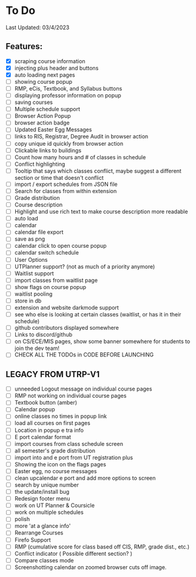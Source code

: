 # To Do

Last Updated: 03/4/2023

## Features:

-   [x] scraping course information
-   [x] injecting plus header and buttons
-   [x] auto loading next pages
-   [ ] showing course popup
-   [ ] RMP, eCis, Textbook, and Syllabus buttons
-   [ ] displaying professor information on popup
-   [ ] saving courses
-   [ ] Multiple schedule support
-   [ ] Browser Action Popup
-   [ ] browser action badge
-   [ ] Updated Easter Egg Messages
-   [ ] links to RIS, Registrar, Degree Audit in browser action
-   [ ] copy unique id quickly from browser action
-   [ ] Clickable links to buildings
-   [ ] Count how many hours and # of classes in schedule
-   [ ] Conflict highlighting
-   [ ] Tooltip that says which classes conflict, maybe suggest a different section or time that doesn't conflict
-   [ ] import / export schedules from JSON file
-   [ ] Search for classes from within extension
-   [ ] Grade distribution
-   [ ] Course description
-   [ ] Highlight and use rich text to make course description more readable
-   [ ] auto load
-   [ ] calendar
-   [ ] calendar file export
-   [ ] save as png
-   [ ] calendar click to open course popup
-   [ ] calendar switch schedule
-   [ ] User Options
-   [ ] UTPlanner support? (not as much of a priority anymore)
-   [ ] Waitlist support
-   [ ] import classes from waitlist page
-   [ ] show flags on course popup
-   [ ] waitlist pooling
-   [ ] store in db
-   [ ] extension and website darkmode support
-   [ ] see who else is looking at certain classes (waitlist, or has it in their schedule)
-   [ ] github contributors displayed somewhere
-   [ ] Links to discord/github
-   [ ] on CS/ECE/MIS pages, show some banner somewhere for students to join the dev team!
-   [ ] CHECK ALL THE TODOs in CODE BEFORE LAUNCHING

## LEGACY FROM UTRP-V1

-   [ ] unneeded Logout message on individual course pages
-   [ ] RMP not working on individual course pages
-   [ ] Textbook button (amber)
-   [ ] Calendar popup
-   [ ] online classes no times in popup link
-   [ ] load all courses on first pages
-   [ ] Location in popup e tra info
-   [ ] E port calendar format
-   [ ] import courses from class schedule screen
-   [ ] all semester's grade distribution
-   [ ] import into and e port from UT registration plus
-   [ ] Showing the icon on the flags pages
-   [ ] Easter egg, no course messages
-   [ ] clean upcalendar e port and add more options to screen
-   [ ] search by unique number
-   [ ] the update/install bug
-   [ ] Redesign footer menu
-   [ ] work on UT Planner & Coursicle
-   [ ] work on multiple schedules
-   [ ] polish
-   [ ] more 'at a glance info'
-   [ ] Rearrange Courses
-   [ ] Firefo Support
-   [ ] RMP (cumulative score for class based off CIS, RMP, grade dist., etc.)
-   [ ] Conflict indicator ( Possible different section? )
-   [ ] Compare classes mode
-   [ ] Screenshotting calendar on zoomed browser cuts off image.
